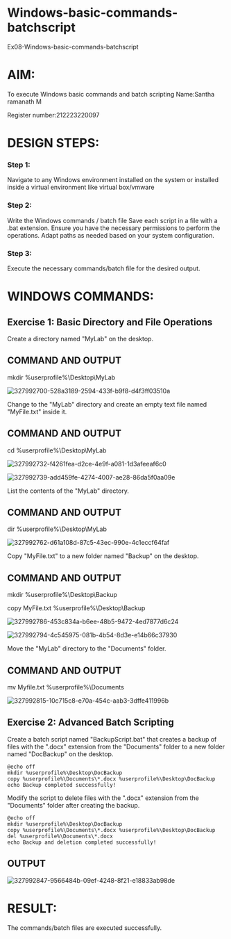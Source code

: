 # Windows-basic-commands-batchscript
Ex08-Windows-basic-commands-batchscript

# AIM:
To execute Windows basic commands and batch scripting
Name:Santha ramanath M

Register number:212223220097
# DESIGN STEPS:

### Step 1:

Navigate to any Windows environment installed on the system or installed inside a virtual environment like virtual box/vmware 

### Step 2:

Write the Windows commands / batch file
Save each script in a file with a .bat extension.
Ensure you have the necessary permissions to perform the operations.
Adapt paths as needed based on your system configuration.
### Step 3:

Execute the necessary commands/batch file for the desired output. 




# WINDOWS COMMANDS:
## Exercise 1: Basic Directory and File Operations
Create a directory named "MyLab" on the desktop.


## COMMAND AND OUTPUT
mkdir %userprofile%\Desktop\MyLab

![327992700-528a3189-2594-433f-b9f8-d4f3ff03510a](https://github.com/Santharamanath/Windows-basic-commands-batchscript/assets/149035289/24f42e76-4fa3-4c1a-97a5-b0dcc1ae6e37)


Change to the "MyLab" directory and create an empty text file named "MyFile.txt" inside it.


## COMMAND AND OUTPUT
cd %userprofile%\Desktop\MyLab

![327992732-f4261fea-d2ce-4e9f-a081-1d3afeeaf6c0](https://github.com/Santharamanath/Windows-basic-commands-batchscript/assets/149035289/58f8d043-bceb-4c5c-8b47-06bd2d4b2853)

![327992739-add459fe-4274-4007-ae28-86da5f0aa09e](https://github.com/Santharamanath/Windows-basic-commands-batchscript/assets/149035289/dc7f537f-f0c2-4ad3-ba3a-598f892893ac)


List the contents of the "MyLab" directory.


## COMMAND AND OUTPUT
dir %userprofile%\Desktop\MyLab

![327992762-d61a108d-87c5-43ec-990e-4c1eccf64faf](https://github.com/Santharamanath/Windows-basic-commands-batchscript/assets/149035289/cfc52320-4e7a-4c0e-ac96-3e3814743699)


Copy "MyFile.txt" to a new folder named "Backup" on the desktop.

## COMMAND AND OUTPUT
mkdir %userprofile%\Desktop\Backup

copy MyFile.txt %userprofile%\Desktop\Backup

![327992786-453c834a-b6ee-48b5-9472-4ed7877d6c24](https://github.com/Santharamanath/Windows-basic-commands-batchscript/assets/149035289/07518ea1-f4f3-4d84-b68b-c9088cf92e4b)

![327992794-4c545975-081b-4b54-8d3e-e14b66c37930](https://github.com/Santharamanath/Windows-basic-commands-batchscript/assets/149035289/d4d0d957-5106-4ddf-9a8b-cb42fb3937b0)


Move the "MyLab" directory to the "Documents" folder.


## COMMAND AND OUTPUT

mv Myfile.txt %userprofile%\Documents

![327992815-10c715c8-e70a-454c-aab3-3dffe411996b](https://github.com/Santharamanath/Windows-basic-commands-batchscript/assets/149035289/96a21b58-5130-40e0-b558-6124d5d3649c)

## Exercise 2: Advanced Batch Scripting
Create a batch script named "BackupScript.bat" that creates a backup of files with the ".docx" extension from the "Documents" folder to a new folder named "DocBackup" on the desktop.
```
@echo off
mkdir %userprofile%\Desktop\DocBackup
copy %userprofile%\Documents\*.docx %userprofile%\Desktop\DocBackup
echo Backup completed successfully!
```
Modify the script to delete files with the ".docx" extension from the "Documents" folder after creating the backup.
```
@echo off
mkdir %userprofile%\Desktop\DocBackup
copy %userprofile%\Documents\*.docx %userprofile%\Desktop\DocBackup
del %userprofile%\Documents\*.docx
echo Backup and deletion completed successfully!
```




## OUTPUT

![327992847-9566484b-09ef-4248-8f21-e18833ab98de](https://github.com/Santharamanath/Windows-basic-commands-batchscript/assets/149035289/36eab9f3-7718-43a5-95f6-a35d4f07aedf)




# RESULT:
The commands/batch files are executed successfully.

